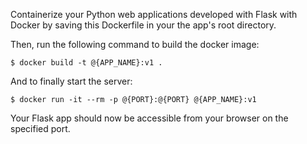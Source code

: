 Containerize your Python web applications developed with Flask with Docker
by saving this Dockerfile in your the app's root directory.

Then, run the following command to build the docker image:

```
$ docker build -t @{APP_NAME}:v1 .
```

And to finally start the server:

```
$ docker run -it --rm -p @{PORT}:@{PORT} @{APP_NAME}:v1
```

Your Flask app should now be accessible from your browser on the specified port.

